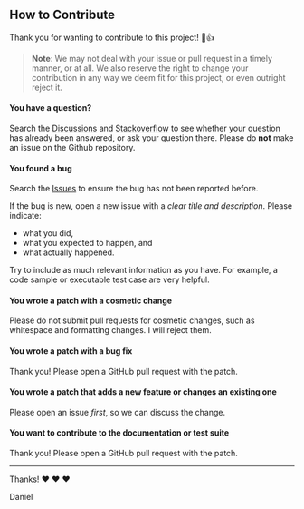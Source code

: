 ## How to Contribute
Thank you for wanting to contribute to this project! :tada::+1:

> **Note**:
> We may not deal with your issue or pull request in a timely manner, or at all.
> We also reserve the right to change your contribution in any way we deem fit
> for this project, or even outright reject it.

#### **You have a question?**
Search the [Discussions][1] and [Stackoverflow][3] to see whether your question
has already been answered, or ask your question there.
Please do **not** make an issue on the Github repository.


#### **You found a bug**
Search the [Issues][2] to ensure the bug has not been reported before.

If the bug is new, open a new issue with a _clear title and description_.
Please indicate:
- what you did,
- what you expected to happen, and
- what actually happened.

Try to include as much relevant information as you have.
For example, a code sample or executable test case are very helpful.


#### **You wrote a patch with a cosmetic change**
Please do not submit pull requests for cosmetic changes,
such as whitespace and formatting changes.
I will reject them.


#### **You wrote a patch with a bug fix**
Thank you! Please open a GitHub pull request with the patch.


#### **You wrote a patch that adds a new feature or changes an existing one**
Please open an issue _first_, so we can discuss the change.


#### **You want to contribute to the documentation or test suite**
Thank you! Please open a GitHub pull request with the patch.

---

Thanks! :heart: :heart: :heart:

Daniel

[1]: https://github.com/Virtlink/kotlin-generic-cast/discussions
[2]: https://github.com/Virtlink/kotlin-generic-cast/issues
[3]: https://stackoverflow.com/
